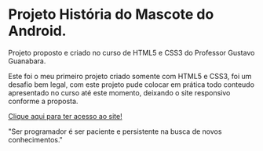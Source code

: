 # Projeto História do Mascote do Android.
Projeto proposto e criado no curso de HTML5 e CSS3 do Professor Gustavo Guanabara.

Este foi o meu primeiro projeto criado somente com HTML5 e CSS3, foi um desafio bem legal, com este projeto pude colocar em prática todo conteudo apresentado no curso até este momento, deixando o site responsivo conforme a proposta.

<a href="https://munhozrufino.github.io/projeto-site-android/">Clique aqui para ter acesso ao site!</a>

"Ser programador é ser paciente e persistente na busca de novos conhecimentos."
